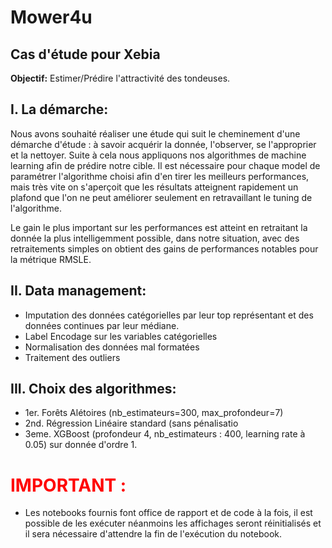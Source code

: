 
# Mower4u
## Cas d'étude pour Xebia

**Objectif:** Estimer/Prédire l'attractivité des tondeuses.

## I. La démarche:

Nous avons souhaité réaliser une étude qui suit le cheminement d'une démarche d'étude : à savoir acquérir la donnée, l'observer, se l'approprier et la nettoyer. Suite à cela nous appliquons nos algorithmes de machine learning afin de prédire notre cible. Il est nécessaire pour chaque model de paramétrer l'algorithme choisi afin d'en tirer les meilleurs performances, mais très vite on s'aperçoit que les résultats atteignent rapidement un plafond que l'on ne peut améliorer seulement en retravaillant le tuning de l'algorithme.

Le gain le plus important sur les performances est atteint en retraitant la donnée la plus intelligemment possible, dans notre situation, avec des retraitements simples on obtient des gains de performances notables pour la métrique RMSLE.

## II. Data management:

- Imputation des données catégorielles par leur top représentant et des données continues par leur médiane.
- Label Encodage sur les variables catégorielles
- Normalisation des données mal formatées
- Traitement des outliers

## III. Choix des algorithmes:

- 1er. Forêts Alétoires (nb_estimateurs=300, max_profondeur=7)
- 2nd. Régression Linéaire standard (sans pénalisatio
- 3eme. XGBoost (profondeur 4, nb_estimateurs : 400, learning rate à  0.05) sur donnée d'ordre 1.

# <font color='red'>IMPORTANT : </font> 

- Les notebooks fournis font office de rapport et de code à la fois, il est possible de les exécuter néanmoins les affichages seront réinitialisés et il sera nécessaire d'attendre la fin de l'exécution du notebook.
